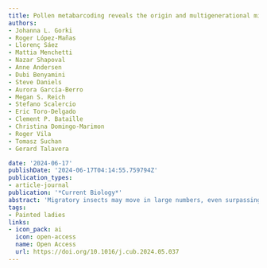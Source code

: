 ```yaml
---
title: Pollen metabarcoding reveals the origin and multigenerational migratory pathway of an intercontinental-scale butterfly outbreak
authors:
- Johanna L. Gorki
- Roger López-Mañas
- Llorenç Sáez
- Mattia Menchetti
- Nazar Shapoval
- Anne Andersen
- Dubi Benyamini
- Steve Daniels
- Aurora García-Berro
- Megan S. Reich
- Stefano Scalercio
- Eric Toro-Delgado
- Clement P. Bataille
- Christina Domingo-Marimon
- Roger Vila
- Tomasz Suchan
- Gerard Talavera

date: '2024-06-17'
publishDate: '2024-06-17T04:14:55.759794Z'
publication_types:
- article-journal
publication: '*Current Biology*'
abstract: 'Migratory insects may move in large numbers, even surpassing migratory vertebrates in biomass. Long-distance migratory insects complete annual cycles through multiple generations, with each generation’s reproductive success linked to the resources available at different breeding grounds. Climatic anomalies in these grounds are presumed to trigger rapid population outbreaks. Here, we infer the origin and track the multigenerational path of a remarkable outbreak of painted lady (<i>Vanessa cardui</i>) butterflies that took place at an intercontinental scale in Europe, the Middle East, and Africa from March 2019 to November 2019. Using metabarcoding, we identified pollen transported by 264 butterflies captured in 10 countries over 7 months and modeled the distribution of the 398 plants detected. The analysis showed that swarms collected in Eastern Europe in early spring originated in Arabia and the Middle East, coinciding with a positive anomaly in vegetation growth in the region from November 2018 to April 2019. From there, the swarms advanced to Northern Europe during late spring, followed by an early reversal toward southwestern Europe in summer. The pollenbased evidence matched spatiotemporal abundance peaks revealed by citizen science, which also suggested an echo effect of the outbreak in West Africa during September–November. Our results show that population outbreaks in a part of species’ migratory ranges may disseminate demographic effects across multiple generations in a wide geographic area. This study represents an unprecedented effort to track a continuous multigenerational insect migration on an intercontinental scale.'
tags:
- Painted ladies
links:
- icon_pack: ai
  icon: open-access
  name: Open Access
  url: https://doi.org/10.1016/j.cub.2024.05.037
---
```

